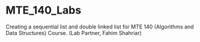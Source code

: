 # MTE_140_Labs
Creating a sequential list and double linked list for MTE 140 (Algorithms and Data Structures) Course. (Lab Partner, Fahim Shahriar)
